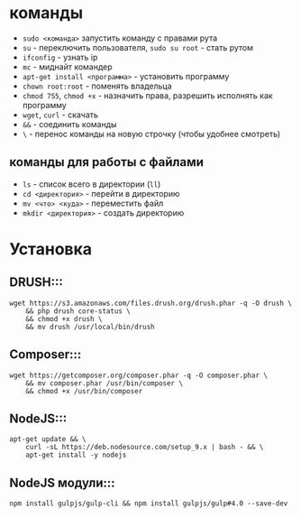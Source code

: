 # команды
 * `sudo <команда>` запустить команду с правами рута
 * `su` - переключить пользователя, `sudo su root` - стать рутом
 * `ifconfig` - узнать ip
 * `mc` - миднайт командер
 * `apt-get install <программа>` - установить программу
 * `chown root:root` - поменять владельца
 * `chmod 755`, `chmod +x` - назначить права, разрешить исполнять как программу
 * `wget`, `curl` - скачать
 * `&&` - соединить команды
 * `\` - перенос команды на новую строчку (чтобы удобнее смотреть)
## команды для работы с файлами
 * `ls` - список всего в директории (`ll`) 
 * `cd <директория>` - перейти в директорию
 * `mv <что> <куда>` - переместить файл
 * `mkdir <директория>` - создать директорию

# Установка
## DRUSH:::
```
wget https://s3.amazonaws.com/files.drush.org/drush.phar -q -O drush \
    && php drush core-status \
    && chmod +x drush \
    && mv drush /usr/local/bin/drush
```

## Composer:::
```
wget https://getcomposer.org/composer.phar -q -O composer.phar \
    && mv composer.phar /usr/bin/composer \
    && chmod +x /usr/bin/composer
```

## NodeJS:::
```
apt-get update && \
    curl -sL https://deb.nodesource.com/setup_9.x | bash - && \
    apt-get install -y nodejs
```
## NodeJS модули:::
`npm install gulpjs/gulp-cli && npm install gulpjs/gulp#4.0 --save-dev`

